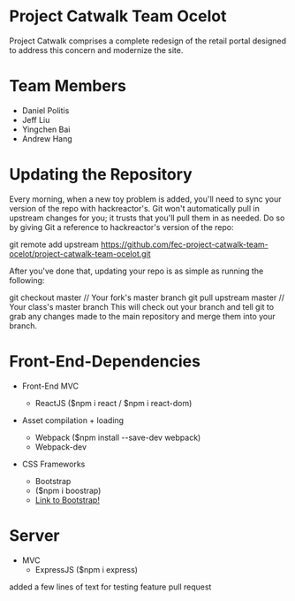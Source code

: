 # Project Catwalk Team Ocelot
 Project Catwalk comprises a complete redesign of the retail portal designed to address this concern and modernize the site.

 # Team Members
 - Daniel Politis
 - Jeff Liu
 - Yingchen Bai
 - Andrew Hang

# Updating the Repository
Every morning, when a new toy problem is added, you'll need to sync your version of the repo with hackreactor's. Git won't automatically pull in upstream changes for you; it trusts that you'll pull them in as needed. Do so by giving Git a reference to hackreactor's version of the repo:

git remote add upstream https://github.com/fec-project-catwalk-team-ocelot/project-catwalk-team-ocelot.git

After you've done that, updating your repo is as simple as running the following:

git checkout master       // Your fork's master branch
git pull upstream master  // Your class's master branch
This will check out your branch and tell git to grab any changes made to the main repository and merge them into your branch.

 # Front-End-Dependencies

 - Front-End MVC
    - ReactJS ($npm i react / $npm i react-dom)
 - Asset compilation + loading
    - Webpack ($npm install --save-dev webpack)
    - Webpack-dev

 - CSS Frameworks
    - Bootstrap
     - ($npm i boostrap)
     - [Link to Bootstrap!](https://getbootstrap.com/)

 # Server
 - MVC
   - ExpressJS ($npm i express)

added a few lines of text for testing feature pull request
